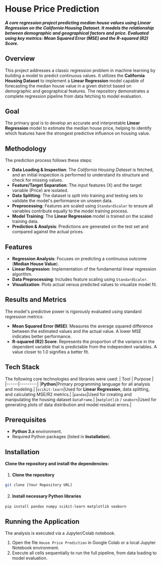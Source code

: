 # House Price Prediction
#### *A core regression project predicting median house values using Linear Regression on the California Housing Dataset. It models the relationship between demographic and geographical factors and price. Evaluated using key metrics: Mean Squared Error (MSE) and the R-squared (R2) Score.*

## Overview
This project addresses a classic regression problem in machine learning by building a model to predict continuous values. It utilizes the **California Housing Dataset** to implement a **Linear Regression** model capable of forecasting the median house value in a given district based on demographic and geographical features. The repository demonstrates a complete regression pipeline from data fetching to model evaluation.

## Goal
The primary goal is to develop an accurate and interpretable **Linear Regression** model to estimate the median house price, helping to identify which features have the strongest predictive influence on housing value.

## Methodology
The prediction process follows these steps:
- **Data Loading & Inspection**: The *California Housing Dataset* is fetched, and an initial inspection is performed to understand its structure and check for missing values.
- **Feature/Target Separation**: The input features (X) and the target variable (Price) are isolated.
- **Data Splitting**: The dataset is split into training and testing sets to validate the model's performance on unseen data.
- **Preprocessing**: Features are scaled using `StandardScaler` to ensure all variables contribute equally to the model training process.
- **Model Training**: The **Linear Regression** model is trained on the scaled training data.
- **Prediction & Analysis**: Predictions are generated on the test set and compared against the actual prices.

## Features
- **Regression Analysis**: Focuses on predicting a continuous outcome (**Median House Value**).
- **Linear Regression**: Implementation of the fundamental linear regression algorithm.
- **Data Preprocessing**: Includes feature scaling using `StandardScaler`.
- **Visualization**: Plots actual versus predicted values to visualize model fit.

## Results and Metrics
The model's predictive power is rigorously evaluated using standard regression metrics:
- **Mean Squared Error (MSE)**: Measures the average squared difference between the estimated values and the actual value. A lower MSE indicates better performance.
- **R-squared (R2) Score**: Represents the proportion of the variance in the dependent variable that is predictable from the independent variables. A value closer to $1.0$ signifies a better fit.

## Tech Stack
The following core technologies and libraries were used:
| Tool | Purpose |
|------|---------|
|**Python**|Primary programming language for all analysis and modeling.|
|`scikit-learn`|Used for **Linear Regression**, data splitting, and calculating MSE/R2 metrics.|
|`pandas`|Used for creating and manipulating the housing dataset `DataFrame`.|
|`matplotlib` / `seaborn`|Used for generating plots of data distribution and model residual errors.|

## Prerequisites
- **Python 3.x** environment.
- Required Python packages (listed in **Installation**).

## Installation
**Clone the repository and install the dependencies:**

1. #### Clone the repository
```bash
git clone [Your Repository URL]
```

2. #### Install necessary Python libraries
```bash
pip install pandas numpy scikit-learn matplotlib seaborn
```

## Running the Application
The analysis is executed via a Jupyter/Colab notebook.
1. Open the file `House Price Prediction` in Google Colab or a local Jupyter Notebook environment.
2. Execute all cells sequentially to run the full pipeline, from data loading to model evaluation.
